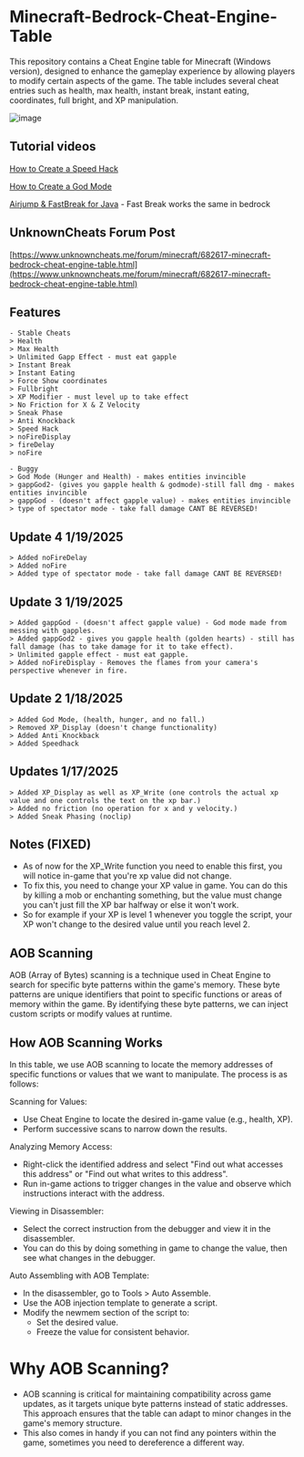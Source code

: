 # Minecraft-Bedrock-Cheat-Engine-Table
This repository contains a Cheat Engine table for Minecraft (Windows version), designed to enhance the gameplay experience by allowing players to modify certain aspects of the game. The table includes several cheat entries such as health, max health, instant break, instant eating, coordinates, full bright, and XP manipulation.

![image](https://github.com/user-attachments/assets/75a94bd3-10c8-4f7e-9d7c-fabcc50f68be)




## Tutorial videos
[How to Create a Speed Hack](https://youtu.be/QHXdqz45FPk)

[How to Create a God Mode](https://www.youtube.com/watch?v=1Kkrx97UBF8)

[Airjump & FastBreak for Java](https://www.youtube.com/watch?v=ylsNXpjo-Qg) - Fast Break works the same in bedrock

## UnknownCheats Forum Post
[https://www.unknowncheats.me/forum/minecraft/682617-minecraft-bedrock-cheat-engine-table.html](https://www.unknowncheats.me/forum/minecraft/682617-minecraft-bedrock-cheat-engine-table.html)

## Features
```
- Stable Cheats
> Health
> Max Health
> Unlimited Gapp Effect - must eat gapple
> Instant Break
> Instant Eating
> Force Show coordinates
> Fullbright
> XP Modifier - must level up to take effect
> No Friction for X & Z Velocity
> Sneak Phase
> Anti Knockback
> Speed Hack
> noFireDisplay
> fireDelay
> noFire

- Buggy
> God Mode (Hunger and Health) - makes entities invincible
> gappGod2- (gives you gapple health & godmode)-still fall dmg - makes entities invincible
> gappGod - (doesn't affect gapple value) - makes entities invincible
> type of spectator mode - take fall damage CANT BE REVERSED!
```

## Update 4 1/19/2025
```
> Added noFireDelay
> Added noFire
> Added type of spectator mode - take fall damage CANT BE REVERSED!
```


## Update 3 1/19/2025
```
> Added gappGod - (doesn't affect gapple value) - God mode made from messing with gapples.
> Added gappGod2 - gives you gapple health (golden hearts) - still has fall damage (has to take damage for it to take effect).
> Unlimited gapple effect - must eat gapple.
> Added noFireDisplay - Removes the flames from your camera's perspective whenever in fire.
```

## Update 2 1/18/2025
```
> Added God Mode, (health, hunger, and no fall.)
> Removed XP_Display (doesn't change functionality)
> Added Anti Knockback
> Added Speedhack
```

## Updates 1/17/2025
```
> Added XP_Display as well as XP_Write (one controls the actual xp value and one controls the text on the xp bar.)
> Added no friction (no operation for x and y velocity.)
> Added Sneak Phasing (noclip)
```

## Notes (FIXED)
- As of now for the XP_Write function you need to enable this first, you will notice in-game that you're xp value did not change.
- To fix this, you need to change your XP value in game. You can do this by killing a mob or enchanting something, but the value must change you can't just fill the XP bar halfway or else it won't work.
- So for example if your XP is level 1 whenever you toggle the script, your XP won't change to the desired value until you reach level 2.


## AOB Scanning

AOB (Array of Bytes) scanning is a technique used in Cheat Engine to search for specific byte patterns within the game's memory. These byte patterns are unique identifiers that point to specific functions or areas of memory within the game. By identifying these byte patterns, we can inject custom scripts or modify values at runtime.

## How AOB Scanning Works

In this table, we use AOB scanning to locate the memory addresses of specific functions or values that we want to manipulate. The process is as follows:

Scanning for Values:

- Use Cheat Engine to locate the desired in-game value (e.g., health, XP).
- Perform successive scans to narrow down the results.


Analyzing Memory Access:

- Right-click the identified address and select "Find out what accesses this address" or "Find out what writes to this address".
- Run in-game actions to trigger changes in the value and observe which instructions interact with the address.

Viewing in Disassembler:

- Select the correct instruction from the debugger and view it in the disassembler.
- You can do this by doing something in game to change the value, then see what changes in the debugger.

Auto Assembling with AOB Template:

- In the disassembler, go to Tools > Auto Assemble.
- Use the AOB injection template to generate a script.
- Modify the newmem section of the script to:
   - Set the desired value.
   - Freeze the value for consistent behavior.

# Why AOB Scanning?

- AOB scanning is critical for maintaining compatibility across game updates, as it targets unique byte patterns instead of static addresses. This approach ensures that the table can adapt to minor changes in the game's memory structure.
- This also comes in handy if you can not find any pointers within the game, sometimes you need to dereference a different way.



